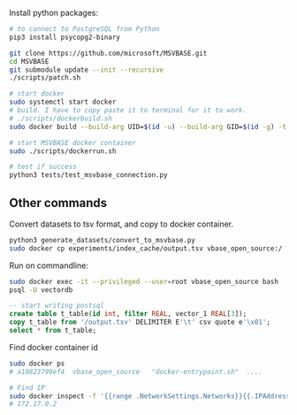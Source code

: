 Install python packages:
```bash
# to connect to PostgreSQL from Python
pip3 install psycopg2-binary
```

```bash
git clone https://github.com/microsoft/MSVBASE.git
cd MSVBASE
git submodule update --init --recursive
./scripts/patch.sh

# start docker
sudo systemctl start docker
# build. I have to copy paste it to terminal for it to work.
# ./scripts/dockerbuild.sh
sudo docker build --build-arg UID=$(id -u) --build-arg GID=$(id -g) -t vbase_open_source -f Dockerfile .

# start MSVBASE docker container
sudo ./scripts/dockerrun.sh

# test if success
python3 tests/test_msvbase_connection.py 
```








## Other commands
Convert datasets to tsv format, and copy to docker container.
```bash
python3 generate_datasets/convert_to_msvbase.py 
sudo docker cp experiments/index_cache/output.tsv vbase_open_source:/
```

Run on commandline:
```bash
sudo docker exec -it --privileged --user=root vbase_open_source bash
psql -U vectordb
```
```sql
-- start writing postsql
create table t_table(id int, filter REAL, vector_1 REAL[3]);
copy t_table from '/output.tsv' DELIMITER E'\t' csv quote e'\x01';
select * from t_table;
```


Find docker container id
```bash
sudo docker ps
# a10823799ef4  vbase_open_source   "docker-entrypoint.sh"  .... 

# Find IP
sudo docker inspect -f '{{range .NetworkSettings.Networks}}{{.IPAddress}}{{end}}' a10823799ef4
# 172.17.0.2
```